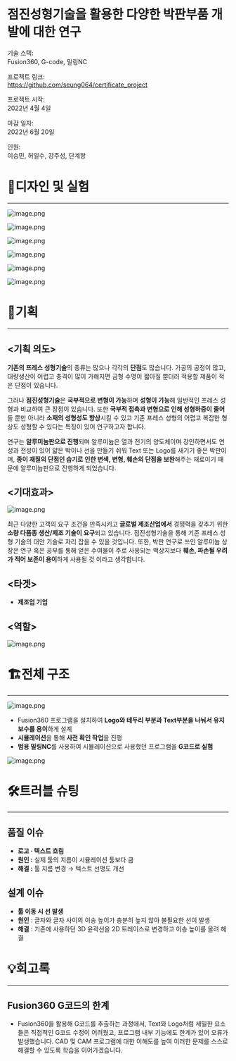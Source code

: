 # 점진성형기술을 활용한 다양한 박판부품 개발에 대한 연구

기술 스택:  
Fusion360, G-code, 밀링NC

프로젝트 링크:  
https://github.com/seung064/certificate_project

프로젝트 시작:  
2022년 4월 4일

마감 일자:  
2022년 6월 20일

인원:  
이승민, 허일수, 강주성, 단계항


# 🎨디자인 및 실험

---

![image.png](Assets/image.png)

![image.png](Assets/image%201.png)

![image.png](Assets/image%202.png)

![image.png](Assets/image%203.png)

![image.png](Assets/image%204.png)

![image.png](Assets/image%205.png)

# 🧠기획

---

## <기획 의도>

**기존의 프레스 성형기술**의 종류는 많으나 각각의 **단점**도 많습니다. 가공의 공정이 많고, 대량생산이 어렵고 충격이 많이 가해지면 금형 수명이 짧아질 뿐더러 적용할 제품이 적은 단점이 있습니다.

그러나 **점진성형기술**은 **국부적으로 변형이 가능**하며 **성형이 가능**해 일반적인 프레스 성형과 비교하여 큰 장점이 있습니다. 또한 **국부적 접촉과 변형으로 인해 성형하중이 줄어**들 뿐만 아니라 **소재의 성형성도 향상**시킬 수 있고 기존 프레스 성형의 어렵고 복잡한 형상도 성형할 수 있다는 특징이 있어 연구하고자 합니다.

연구는 **알루미늄판으로 진행**되며 알루미늄은 열과 전기의 양도체이며 강인하면서도 연성과 전성이 있어 얇은 박이나 선을 만들기 쉬워 Text 또는 Logo를 새기기 좋은 박판이며, **종이 재질의 단점인 습기로 인한 변색, 변형, 훼손의 단점을 보완**해주는 재료이기 때문에 알루미늄판으로 진행하게 되었습니다.

## **<기대효과>**

![image.png](Assets/image%206.png)

최근 다양한 고객의 요구 조건을 만족시키고 **글로벌 제조산업에서** 경쟁력을 갖추기 위한 **소량 다품종 생산/제조 기술이 요구**되고 있습니다. 점진성형기술을 통해 기존 프레스 성형 기술의 대안 기술로 자리 잡을 수 있을 것입니다.
또한, 박판 연구로 쓰인 알루미늄 상장은 연구 혹은 공부를 통해 얻은 수여물이 주로 사용되는 백상지보다 **훼손, 파손될 우려가 적어 보존이 용이**하게 사용될 것 이라고 생각합니다.

## <타겟>

- **제조업 기업**

## <역할>

![image.png](Assets/image%207.png)

# 🏗️전체 구조

---

![image.png](Assets/image%208.png)

- Fusion360 프로그램을 설치하여 **Logo와 테두리 부분과 Text부분을 나눠서 유지보수를 용이**하게 설계
- **시뮬레이션**을 통해 **사전 확인 작업**을 진행
- **범용 밀링NC**를 사용하여 시뮬레이션으로 사용했던 프로그램을 **G코드로 실험**

![image.png](Assets/image%209.png)

# 🛠️트러블 슈팅

---

## 품질 이슈

- **로고 · 텍스트 흐림**
- **원인 :** 실제 툴의 지름이 시뮬레이션 툴보다 큼
- **해결 :** 툴 지름 변경 → 텍스트 선명도 개선

## 설계 이슈

- **툴 이동 시 선 발생**
- **원인** : 글자와 글자 사이의 이송 높이가 충분히 높지 않아 불필요한 선이 발생
- **해결** : 기존에 사용하던 3D 윤곽선을 2D 트레이스로 변경하고 이송 높이를 올려 해결

# 💡회고록

---

## Fusion360 G코드의 한계

- Fusion360을 활용해 G코드를 추출하는 과정에서, Text와 Logo처럼 세밀한 요소들은 직접적인 G코드 수정이 어려웠고, 프로그램 내부 기능에도 한계가 있어 오류가 발생했습니다. CAD 및 CAM 프로그램에 대한 이해도를 높여 이러한 문제를 스스로 해결할 수 있도록 학습을 이어가겠습니다.
